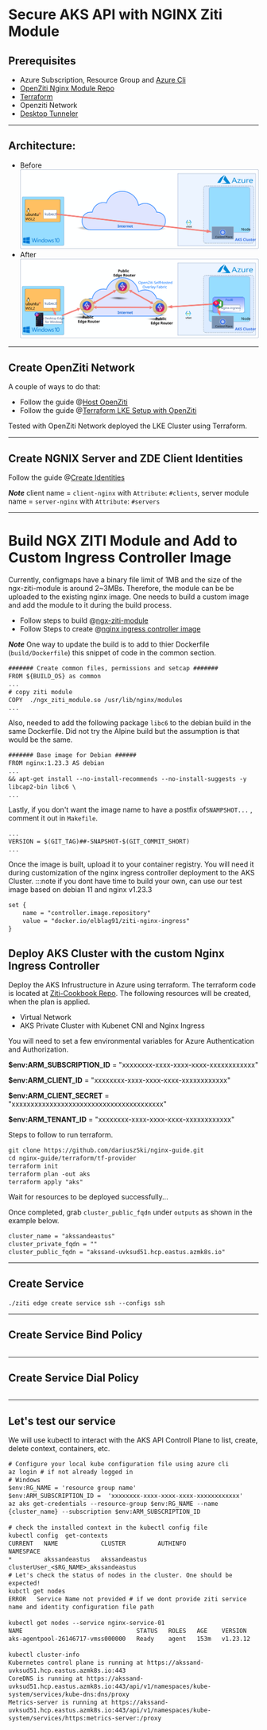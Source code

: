 
# Secure AKS API with NGINX Ziti Module

## Prerequisites

  - Azure Subscription, Resource Group and [Azure Cli](https://learn.microsoft.com/en-us/cli/azure/)
  - [OpenZiti Nginx Module Repo](https://github.com/openziti/ngx_ziti_module)
  - [Terraform](https://developer.hashicorp.com/terraform/downloads)
  - Openziti Network
  - [Desktop Tunneler](https://docs.openziti.io/docs/reference/tunnelers/)
---
## Architecture:
- Before
![](files/images/nginx-aks-before.svg)
- After 
![](files/images/nginx-aks-after.svg)

---

## Create OpenZiti Network

A couple of ways to do that:
- Follow the guide @[Host OpenZiti](https://docs.openziti.io/docs/learn/quickstarts/network/hosted)
- Follow the guide @[Terraform LKE Setup with OpenZiti](https://github.com/openziti-test-kitchen/terraform-lke-ziti/blob/main/README.md)

Tested with OpenZiti Network deployed  the LKE Cluster using Terraform.

---

## Create NGNIX Server and ZDE Client Identities

Follow the guide @[Create Identities](../../learn/core-concepts/identities/overview#creating-an-identity)

***Note***
client name = `client-nginx` with `Attribute`: `#clients`,  server module name = `server-nginx` with `Attribute`: `#servers`

---

# Build NGX ZITI Module and Add to Custom Ingress Controller Image

Currently, configmaps have a binary file limit of 1MB and the size of the ngx-ziti-module is around 2~3MBs. Therefore, the module can be be uploaded to the existing nginx image. One needs to build a custom image and add the module to it during the build process.

- Follow steps to build @[ngx-ziti-module](https://github.com/openziti/ngx_ziti_module/blob/main/README.md#build-using-cmake)
- Follow Steps to create @[nginx ingress controller image](https://docs.nginx.com/nginx-ingress-controller/installation/building-ingress-controller-image/#building-the-image-and-pushing-it-to-the-private-registry)

***Note***
One way to update the build is to add to thier Dockerfile (`build/Dockerfile`) this snippet of code in the common section.
```shell
####### Create common files, permissions and setcap #######
FROM ${BUILD_OS} as common
...
# copy ziti module
COPY  ./ngx_ziti_module.so /usr/lib/nginx/modules
...
```
Also, needed to add the following package `libc6` to the debian build in the same Dockerfile. Did not try the Alpine build but the assumption is that would be the same.
```shell
####### Base image for Debian ######
FROM nginx:1.23.3 AS debian
...
&& apt-get install --no-install-recommends --no-install-suggests -y libcap2-bin libc6 \
...
```
Lastly, if you don't want the image name to have a postfix of`SNAMPSHOT...` , comment it out in `Makefile`.
```shell
...
VERSION = $(GIT_TAG)##-SNAPSHOT-$(GIT_COMMIT_SHORT)
...
```

Once the image is built, upload it to your container registry. You will need it during customization of the nginx ingress controller deployment to the AKS Cluster.
:::note
if you dont have time to build your own, can use our test image based on debian 11 and nginx v1.23.3 
```shell
set {
    name = "controller.image.repository"
    value = "docker.io/elblag91/ziti-nginx-ingress"
}
```

## Deploy AKS Cluster with the custom Nginx Ingress Controller

Deploy the AKS Infrustructure in Azure using terraform. The terraform code is located at [Ziti-Cookbook Repo](https://github.com/netfoundry/ziti-cookbook). The following resources will be created, when the plan is applied.

- Virtual Network
- AKS Private Cluster with Kubenet CNI and Nginx Ingress

You will need to set a few environmental variables for Azure Authentication and Authorization.

**$env:ARM_SUBSCRIPTION_ID** = "xxxxxxxx-xxxx-xxxx-xxxx-xxxxxxxxxxxx"

**$env:ARM_CLIENT_ID** = "xxxxxxxx-xxxx-xxxx-xxxx-xxxxxxxxxxxx"

**$env:ARM_CLIENT_SECRET** = "xxxxxxxxxxxxxxxxxxxxxxxxxxxxxxxxxxxxxxxx"

**$env:ARM_TENANT_ID** = "xxxxxxxx-xxxx-xxxx-xxxx-xxxxxxxxxxxx"

Steps to follow to run terraform.
```shell
git clone https://github.com/dariuszSki/nginx-guide.git
cd nginx-guide/terraform/tf-provider
terraform init
terraform plan -out aks
terraform apply "aks"
```
Wait for resources to be deployed successfully...

Once completed, grab  `cluster_public_fqdn` under `outputs` as shown in the example below.

```shell
cluster_name = "akssandeastus"
cluster_private_fqdn = ""
cluster_public_fqdn = "akssand-uvksud51.hcp.eastus.azmk8s.io"
```

---

## Create Service

```shell
./ziti edge create service ssh --configs ssh
```

---

## Create Service Bind Policy

```shell
```

---

## Create Service Dial Policy

```shell
```

---

## Let's test our service

We will use kubectl to interact with the AKS API Controll Plane to list, create, delete context, containers, etc.

```shell
# Configure your local kube configuration file using azure cli
az login # if not already logged in
# Windows
$env:RG_NAME = 'resource group name'
$env:ARM_SUBSCRIPTION_ID =  'xxxxxxxx-xxxx-xxxx-xxxx-xxxxxxxxxxxx'
az aks get-credentials --resource-group $env:RG_NAME --name {cluster_name} --subscription $env:ARM_SUBSCRIPTION_ID

# check the installed context in the kubectl config file
kubectl config  get-contexts
CURRENT   NAME            CLUSTER         AUTHINFO                                      NAMESPACE
*         akssandeastus   akssandeastus   clusterUser_<$RG_NAME>_akssandeastus
# Let's check the status of nodes in the cluster. One should be expected!
kubctl get nodes
ERROR   Service Name not provided # if we dont provide ziti service name and identity configuration file path

kubectl get nodes --service nginx-service-01
NAME                                STATUS   ROLES   AGE    VERSION
aks-agentpool-26146717-vmss000000   Ready    agent   153m   v1.23.12

kubectl cluster-info
Kubernetes control plane is running at https://akssand-uvksud51.hcp.eastus.azmk8s.io:443
CoreDNS is running at https://akssand-uvksud51.hcp.eastus.azmk8s.io:443/api/v1/namespaces/kube-system/services/kube-dns:dns/proxy
Metrics-server is running at https://akssand-uvksud51.hcp.eastus.azmk8s.io:443/api/v1/namespaces/kube-system/services/https:metrics-server:/proxy
```
